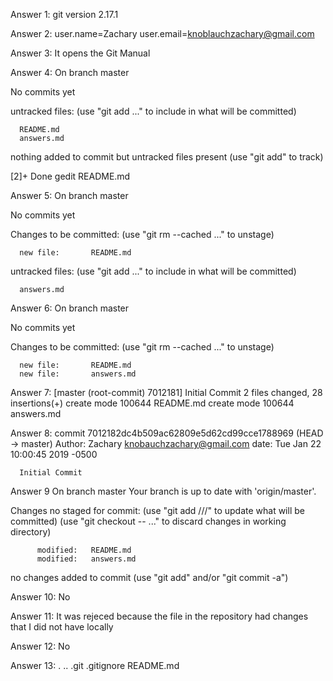 Answer 1:
  git version 2.17.1

Answer 2:
  user.name=Zachary
  user.email=knoblauchzachary@gmail.com

Answer 3:
  It opens the Git Manual

Answer 4:
  On branch master

  No commits yet

  untracked files:
    (use "git add <file>..." to include in what will be committed)

      README.md
      answers.md

  nothing added to commit but untracked files present (use "git add" to track)

  [2]+ Done       gedit README.md

Answer 5:
  On branch master

  No commits yet

  Changes to be committed:
    (use "git rm --cached <file>..." to unstage)

      new file:       README.md

  untracked files:
    (use "git add <file>..." to include in what will be committed)

      answers.md

Answer 6:
  On branch master

  No commits yet

  Changes to be committed:
    (use "git rm --cached <file>..." to unstage)

      new file:       README.md
      new file:       answers.md

Answer 7:
  [master (root-commit) 7012181] Initial Commit
   2 files changed, 28 insertions(+)
   create mode 100644 README.md
   create mode 100644 answers.md

Answer 8:
  commit 7012182dc4b509ac62809e5d62cd99cce1788969 (HEAD -> master)
  Author: Zachary <knobauchzachary@gmail.com>
  date:   Tue Jan 22 10:00:45 2019 -0500

      Initial Commit

Answer 9
  On branch master
  Your branch is up to date with 'origin/master'.

  Changes no staged for commit:
    (use "git add <file>///" to update what will be committed)
    (use "git checkout -- <file>..." to discard changes in working directory)

          modified:   README.md
          modified:   answers.md

  no changes added to commit (use "git add" and/or "git commit -a")

Answer 10:
  No

Answer 11:
  It was rejeced because the file in the repository had changes that I did not have locally

Answer 12:
  No

Answer 13:
  .  ..  .git  .gitignore  README.md







